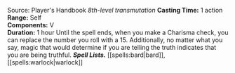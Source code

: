 Source: Player's Handbook
*8th-level transmutation*
**Casting Time:** 1 action  
**Range:** Self  
**Components:** V  
**Duration:** 1 hour
Until the spell ends, when you make a Charisma check, you can replace the number you roll with a 15. Additionally, no matter what you say, magic that would determine if you are telling the truth indicates that you are being truthful.
***Spell Lists.*** [[spells:bard|bard]], [[spells:warlock|warlock]]